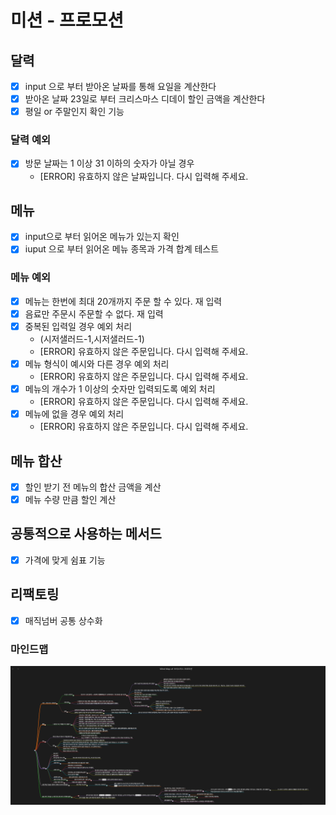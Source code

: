 # 미션 - 프로모션

## 달력

- [x] input 으로 부터 받아온 날짜를 통해 요일을 계산한다
- [x] 받아온 날짜 23일로 부터 크리스마스 디데이 할인 금액을 계산한다
- [x] 평일 or 주말인지 확인 기능

### 달력 예외

- [x] 방문 날짜는 1 이상 31 이하의 숫자가 아닐 경우
    - [ERROR] 유효하지 않은 날짜입니다. 다시 입력해 주세요.

## 메뉴

- [x] input으로 부터 읽어온 메뉴가 있는지 확인
- [x] iuput 으로 부터 읽어온 메뉴 종목과 가격 합계 테스트

### 메뉴 예외

- [x] 메뉴는 한번에 최대 20개까지 주문 할 수 있다. 재 입력
- [x] 음료만 주문시 주문할 수 없다. 재 입력
- [x] 중복된 입력일 경우 예외 처리
    - (시저샐러드-1,시저샐러드-1)
    - [ERROR] 유효하지 않은 주문입니다. 다시 입력해 주세요.
- [x] 메뉴 형식이 예시와 다른 경우 예외 처리
    - [ERROR] 유효하지 않은 주문입니다. 다시 입력해 주세요.
- [x] 메뉴의 개수가 1 이상의 숫자만 입력되도록 예외 처리
    - [ERROR] 유효하지 않은 주문입니다. 다시 입력해 주세요.
- [x] 메뉴에 없을 경우 예외 처리
    - [ERROR] 유효하지 않은 주문입니다. 다시 입력해 주세요.

## 메뉴 합산

- [x] 할인 받기 전 메뉴의 합산 금액을 계산
- [x] 메뉴 수량 만큼 할인 계산

## 공통적으로 사용하는 메서드

- [x] 가격에 맞게 쉼표 기능

## 리팩토링

- [x] 매직넘버 공통 상수화

### 마인드맵

![스크린샷 2023-11-15 오후 7.27.00.png](%EC%8A%A4%ED%81%AC%EB%A6%B0%EC%83%B7%202023-11-15%20%EC%98%A4%ED%9B%84%207.27.00.png)